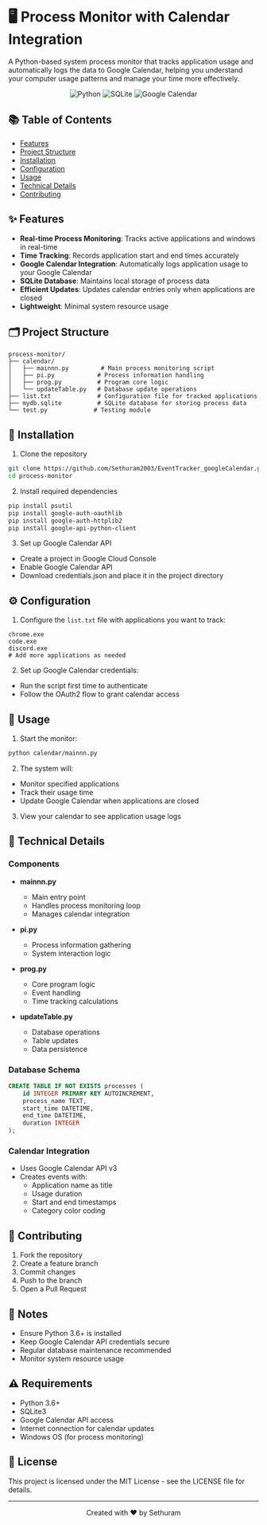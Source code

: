 # 🖥️ Process Monitor with Calendar Integration

A Python-based system process monitor that tracks application usage and automatically logs the data to Google Calendar, helping you understand your computer usage patterns and manage your time more effectively.

<div align="center">

![Python](https://img.shields.io/badge/Python-FFD43B?style=for-the-badge&logo=python&logoColor=blue)
![SQLite](https://img.shields.io/badge/SQLite-07405E?style=for-the-badge&logo=sqlite&logoColor=white)
![Google Calendar](https://img.shields.io/badge/Google_Calendar-4285F4?style=for-the-badge&logo=google-calendar&logoColor=white)

</div>

## 📚 Table of Contents
- [Features](#features)
- [Project Structure](#project-structure)
- [Installation](#installation)
- [Configuration](#configuration)
- [Usage](#usage)
- [Technical Details](#technical-details)
- [Contributing](#contributing)

## ✨ Features

- **Real-time Process Monitoring**: Tracks active applications and windows in real-time
- **Time Tracking**: Records application start and end times accurately
- **Google Calendar Integration**: Automatically logs application usage to your Google Calendar
- **SQLite Database**: Maintains local storage of process data
- **Efficient Updates**: Updates calendar entries only when applications are closed
- **Lightweight**: Minimal system resource usage

## 🗂️ Project Structure

```
process-monitor/
├── calendar/
│   ├── mainnn.py         # Main process monitoring script
│   ├── pi.py            # Process information handling
│   ├── prog.py          # Program core logic
│   └── updateTable.py   # Database update operations
├── list.txt             # Configuration file for tracked applications
├── mydb.sqlite          # SQLite database for storing process data
└── test.py             # Testing module
```

## 🚀 Installation

1. Clone the repository
```bash
git clone https://github.com/Sethuram2003/EventTracker_googleCalendar.git
cd process-monitor
```

2. Install required dependencies
```bash
pip install psutil
pip install google-auth-oauthlib
pip install google-auth-httplib2
pip install google-api-python-client
```

3. Set up Google Calendar API
- Create a project in Google Cloud Console
- Enable Google Calendar API
- Download credentials.json and place it in the project directory

## ⚙️ Configuration

1. Configure the `list.txt` file with applications you want to track:
```text
chrome.exe
code.exe
discord.exe
# Add more applications as needed
```

2. Set up Google Calendar credentials:
- Run the script first time to authenticate
- Follow the OAuth2 flow to grant calendar access

## 📖 Usage

1. Start the monitor:
```bash
python calendar/mainnn.py
```

2. The system will:
- Monitor specified applications
- Track their usage time
- Update Google Calendar when applications are closed

3. View your calendar to see application usage logs

## 🔧 Technical Details

### Components

- **mainnn.py**
  - Main entry point
  - Handles process monitoring loop
  - Manages calendar integration

- **pi.py**
  - Process information gathering
  - System interaction logic

- **prog.py**
  - Core program logic
  - Event handling
  - Time tracking calculations

- **updateTable.py**
  - Database operations
  - Table updates
  - Data persistence

### Database Schema

```sql
CREATE TABLE IF NOT EXISTS processes (
    id INTEGER PRIMARY KEY AUTOINCREMENT,
    process_name TEXT,
    start_time DATETIME,
    end_time DATETIME,
    duration INTEGER
);
```

### Calendar Integration

- Uses Google Calendar API v3
- Creates events with:
  - Application name as title
  - Usage duration
  - Start and end timestamps
  - Category color coding

## 🤝 Contributing

1. Fork the repository
2. Create a feature branch
3. Commit changes
4. Push to the branch
5. Open a Pull Request

## 📝 Notes

- Ensure Python 3.6+ is installed
- Keep Google Calendar API credentials secure
- Regular database maintenance recommended
- Monitor system resource usage

## ⚠️ Requirements

- Python 3.6+
- SQLite3
- Google Calendar API access
- Internet connection for calendar updates
- Windows OS (for process monitoring)

## 📄 License

This project is licensed under the MIT License - see the LICENSE file for details.

---
<div align="center">

Created with ❤️ by Sethuram

</div>
